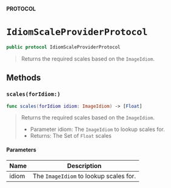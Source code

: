 **PROTOCOL**

# `IdiomScaleProviderProtocol`

```swift
public protocol IdiomScaleProviderProtocol
```

> Returns the required scales based on the `ImageIdiom`.

## Methods
### `scales(forIdiom:)`

```swift
func scales(forIdiom idiom: ImageIdiom) -> [Float]
```

> Returns the required scales based on the `ImageIdiom`.
> - Parameter idiom: The `ImageIdiom` to lookup scales for.
> - Returns: The Set of `Float` scales

#### Parameters

| Name | Description |
| ---- | ----------- |
| idiom | The `ImageIdiom` to lookup scales for. |